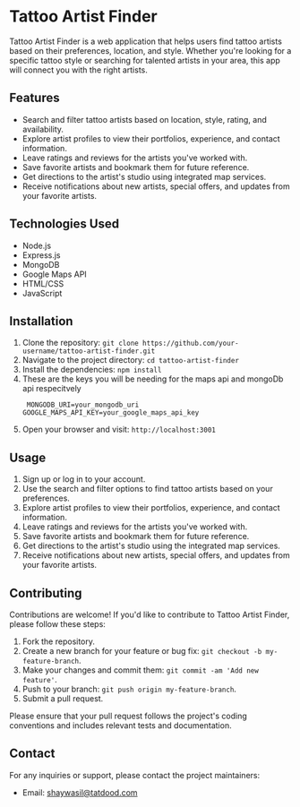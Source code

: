 # Tattoo Artist Finder

Tattoo Artist Finder is a web application that helps users find tattoo artists based on their preferences, location, and style. Whether you're looking for a specific tattoo style or searching for talented artists in your area, this app will connect you with the right artists.

## Features

- Search and filter tattoo artists based on location, style, rating, and availability.
- Explore artist profiles to view their portfolios, experience, and contact information.
- Leave ratings and reviews for the artists you've worked with.
- Save favorite artists and bookmark them for future reference.
- Get directions to the artist's studio using integrated map services.
- Receive notifications about new artists, special offers, and updates from your favorite artists.

## Technologies Used

- Node.js
- Express.js
- MongoDB
- Google Maps API
- HTML/CSS
- JavaScript

## Installation

1. Clone the repository: `git clone https://github.com/your-username/tattoo-artist-finder.git`
2. Navigate to the project directory: `cd tattoo-artist-finder`
3. Install the dependencies: `npm install`
4. These are the keys you will be needing for the maps api and mongoDb api respecitvely 
     ```
      MONGODB_URI=your_mongodb_uri
     GOOGLE_MAPS_API_KEY=your_google_maps_api_key
     ```
6. Open your browser and visit: `http://localhost:3001`

## Usage

1. Sign up or log in to your account.
2. Use the search and filter options to find tattoo artists based on your preferences.
3. Explore artist profiles to view their portfolios, experience, and contact information.
4. Leave ratings and reviews for the artists you've worked with.
5. Save favorite artists and bookmark them for future reference.
6. Get directions to the artist's studio using the integrated map services.
7. Receive notifications about new artists, special offers, and updates from your favorite artists.

## Contributing

Contributions are welcome! If you'd like to contribute to Tattoo Artist Finder, please follow these steps:

1. Fork the repository.
2. Create a new branch for your feature or bug fix: `git checkout -b my-feature-branch`.
3. Make your changes and commit them: `git commit -am 'Add new feature'`.
4. Push to your branch: `git push origin my-feature-branch`.
5. Submit a pull request.

Please ensure that your pull request follows the project's coding conventions and includes relevant tests and documentation.


## Contact

For any inquiries or support, please contact the project maintainers:

- Email: [shaywasil@tatdood.com](mailto:shaywasil15@gmail.com)

